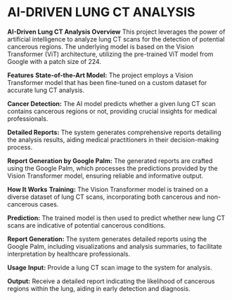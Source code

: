 # AI-DRIVEN LUNG CT ANALYSIS

**AI-Driven Lung CT Analysis
Overview**
This project leverages the power of artificial intelligence to analyze lung CT scans for the detection of potential cancerous regions. The underlying model is based on the Vision Transformer (ViT) architecture, utilizing the pre-trained ViT model from Google with a patch size of 224.

**Features**
**State-of-the-Art Model:** The project employs a Vision Transformer model that has been fine-tuned on a custom dataset for accurate lung CT analysis.

**Cancer Detection:** The AI model predicts whether a given lung CT scan contains cancerous regions or not, providing crucial insights for medical professionals.

**Detailed Reports:** The system generates comprehensive reports detailing the analysis results, aiding medical practitioners in their decision-making process.

**Report Generation by Google Palm:** The generated reports are crafted using the Google Palm, which processes the predictions provided by the Vision Transformer model, ensuring reliable and informative output.

**How It Works**
**Training:** The Vision Transformer model is trained on a diverse dataset of lung CT scans, incorporating both cancerous and non-cancerous cases.

**Prediction:** The trained model is then used to predict whether new lung CT scans are indicative of potential cancerous conditions.

**Report Generation:** The system generates detailed reports using the Google Palm, including visualizations and analysis summaries, to facilitate interpretation by healthcare professionals.

**Usage**
**Input:** Provide a lung CT scan image to the system for analysis.

**Output:** Receive a detailed report indicating the likelihood of cancerous regions within the lung, aiding in early detection and diagnosis.


